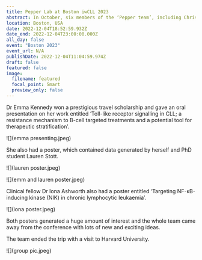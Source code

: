 ```yaml
---
title: Pepper Lab at Boston iwCLL 2023
abstract: In October, six members of the ‘Pepper team’, including Chris and Andrea, went to the main international meeting for healthcare professionals and researchers working on Chronic Lymphocytic Leukaemia (iwCLL 2023). It was held in Boston, USA, and the programme was outstanding.
location: Boston, USA
date: 2022-12-04T18:52:59.932Z
date_end: 2022-12-04T23:00:00.000Z
all_day: false
event: "Boston 2023"
event_url: N/A
publishDate: 2022-12-04T11:04:59.974Z
draft: false
featured: false
image:
  filename: featured
  focal_point: Smart
  preview_only: false
---
```

Dr Emma Kennedy won a prestigious travel scholarship and gave an oral presentation on her work entitled  ‘Toll-like receptor signalling in CLL; a resistance mechanism to B-cell targeted treatments and a potential tool for therapeutic stratification’. 

![](emma presenting.jpeg)

She also had a poster, which contained data generated by herself and PhD student Lauren Stott.

![](lauren poster.jpeg)

![](emm and lauren poster.jpeg)

Clinical fellow Dr Iona Ashworth also had a poster entitled ‘Targeting NF-κB-inducing kinase (NIK) in chronic lymphocytic leukaemia’.

![](iona poster.jpeg)

Both posters generated a huge amount of interest and the whole team came away from the conference with lots of new and exciting ideas.

The team ended the trip with a visit to Harvard University.

![](group pic.jpeg)

